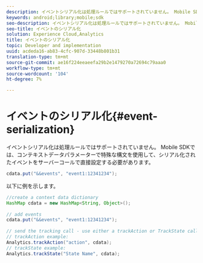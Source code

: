 ```yaml
---
description: イベントシリアル化は処理ルールではサポートされていません。 Mobile SDKでは、コンテキストデータパラメーターで特殊な構文を使用して、シリアル化されたイベントをサーバーコールで直接設定する必要があります。
keywords: android;library;mobile;sdk
seo-description: イベントシリアル化は処理ルールではサポートされていません。 Mobile SDKでは、コンテキストデータパラメーターで特殊な構文を使用して、シリアル化されたイベントをサーバーコールで直接設定する必要があります。
seo-title: イベントのシリアル化
solution: Experience Cloud,Analytics
title: イベントのシリアル化
topic: Developer and implementation
uuid: acdeda16-ab83-4cfc-907d-33448b801b31
translation-type: tm+mt
source-git-commit: ae16f224eeaeefa29b2e1479270a72694c79aaa0
workflow-type: tm+mt
source-wordcount: '104'
ht-degree: 7%

---
```



# イベントのシリアル化{#event-serialization}

イベントシリアル化は処理ルールではサポートされていません。 Mobile SDKでは、コンテキストデータパラメーターで特殊な構文を使用して、シリアル化されたイベントをサーバーコールで直接設定する必要があります。

```java
cdata.put("&&events", "event1:12341234");
```

以下に例を示します。

```java
//create a context data dictionary 
HashMap cdata = new HashMap<String, Object>(); 
 
// add events 
cdata.put("&&events", "event1:12341234"); 
 
// send the tracking call - use either a trackAction or TrackState call. 
// trackAction example: 
Analytics.trackAction("action", cdata); 
// trackState example: 
Analytics.trackState("State Name", cdata);
```


